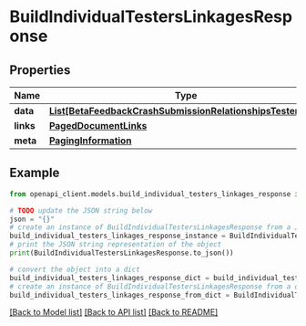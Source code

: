 # BuildIndividualTestersLinkagesResponse


## Properties

Name | Type | Description | Notes
------------ | ------------- | ------------- | -------------
**data** | [**List[BetaFeedbackCrashSubmissionRelationshipsTesterData]**](BetaFeedbackCrashSubmissionRelationshipsTesterData.md) |  | 
**links** | [**PagedDocumentLinks**](PagedDocumentLinks.md) |  | 
**meta** | [**PagingInformation**](PagingInformation.md) |  | [optional] 

## Example

```python
from openapi_client.models.build_individual_testers_linkages_response import BuildIndividualTestersLinkagesResponse

# TODO update the JSON string below
json = "{}"
# create an instance of BuildIndividualTestersLinkagesResponse from a JSON string
build_individual_testers_linkages_response_instance = BuildIndividualTestersLinkagesResponse.from_json(json)
# print the JSON string representation of the object
print(BuildIndividualTestersLinkagesResponse.to_json())

# convert the object into a dict
build_individual_testers_linkages_response_dict = build_individual_testers_linkages_response_instance.to_dict()
# create an instance of BuildIndividualTestersLinkagesResponse from a dict
build_individual_testers_linkages_response_from_dict = BuildIndividualTestersLinkagesResponse.from_dict(build_individual_testers_linkages_response_dict)
```
[[Back to Model list]](../README.md#documentation-for-models) [[Back to API list]](../README.md#documentation-for-api-endpoints) [[Back to README]](../README.md)


